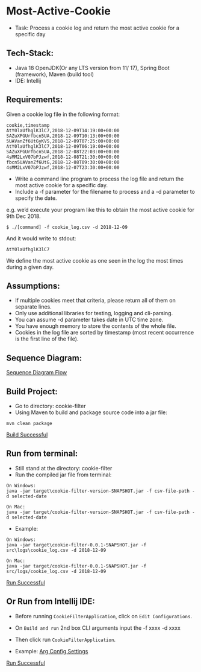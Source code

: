 # Most-Active-Cookie
* Task: Process a cookie log and return the most active cookie for a specific day

## Tech-Stack:

- Java 18 OpenJDK(Or any LTS version from 11/ 17), Spring Boot (framework), Maven (build tool)
- IDE: Intellij

## Requirements:

Given a cookie log file in the following format:

~~~
cookie,timestamp
AtY0laUfhglK3lC7,2018-12-09T14:19:00+00:00
SAZuXPGUrfbcn5UA,2018-12-09T10:13:00+00:00
5UAVanZf6UtGyKVS,2018-12-09T07:25:00+00:00
AtY0laUfhglK3lC7,2018-12-09T06:19:00+00:00
SAZuXPGUrfbcn5UA,2018-12-08T22:03:00+00:00
4sMM2LxV07bPJzwf,2018-12-08T21:30:00+00:00
fbcn5UAVanZf6UtG,2018-12-08T09:30:00+00:00
4sMM2LxV07bPJzwf,2018-12-07T23:30:00+00:00
~~~

- Write a command line program to process the log file and return the most active cookie for a specific day. 
- Include a -f parameter for the filename to process and a -d parameter to specify the date.

e.g. we’d execute your program like this to obtain the most active cookie for 9th Dec 2018.

~~~
$ ./[command] -f cookie_log.csv -d 2018-12-09
~~~

And it would write to stdout:

~~~
AtY0laUfhglK3lC7
~~~

We define the most active cookie as one seen in the log the most times during a given day.

## Assumptions:

- If multiple cookies meet that criteria, please return all of them on separate lines.
- Only use additional libraries for testing, logging and cli-parsing.
- You can assume -d parameter takes date in UTC time zone.
- You have enough memory to store the contents of the whole file.
- Cookies in the log file are sorted by timestamp (most recent occurrence is the first line of the file).

## Sequence Diagram:
[Sequence Diagram Flow](./images/Sequence-Diagram.puml)

## Build Project:

- Go to directory: cookie-filter
- Using Maven to build and package source code into a jar file: 

~~~
mvn clean package
~~~

[Build Successful](./images/build.png)

## Run from terminal:

- Still stand at the directory: cookie-filter
- Run the compiled jar file from terminal:

~~~
On Windows:
java -jar target\cookie-filter-version-SNAPSHOT.jar -f csv-file-path -d selected-date

On Mac: 
java -jar target/cookie-filter-version-SNAPSHOT.jar -f csv-file-path -d selected-date
~~~

- Example:

~~~
On Windows:
java -jar target\cookie-filter-0.0.1-SNAPSHOT.jar -f src\logs\cookie_log.csv -d 2018-12-09

On Mac:
java -jar target/cookie-filter-0.0.1-SNAPSHOT.jar -f src/logs/cookie_log.csv -d 2018-12-09
~~~

[Run Successful](./images/run_from_terminal.png)

## Or Run from Intellij IDE:

- Before running `CookieFilterApplication`, click on `Edit Configurations`. 
- On `Build and run` 2nd box CLI arguments input the -f xxxx -d xxxx
- Then click run `CookieFilterApplication`.

- Example:
[Arg Config Settings](./images/arg-config.png)

[Run Successful](./images/run.png)